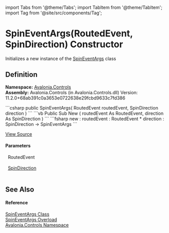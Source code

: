 import Tabs from '@theme/Tabs'; 
import TabItem from '@theme/TabItem'; 
import Tag from '@site/src/components/Tag'; 

# SpinEventArgs(RoutedEvent, SpinDirection) Constructor


Initializes a new instance of the <a href="T_Avalonia_Controls_SpinEventArgs">SpinEventArgs</a> class



## Definition
**Namespace:** <a href="N_Avalonia_Controls">Avalonia.Controls</a>  
**Assembly:** Avalonia.Controls (in Avalonia.Controls.dll) Version: 11.2.0+68ab391c0a3653e0722638e29fcbd9633c7fd386

<Tabs groupId="api-code-preview">
<TabItem value="csharp" label="C#">
```csharp
public SpinEventArgs(
	RoutedEvent routedEvent,
	SpinDirection direction
)
```
</TabItem>
<TabItem value="vb" label="VB">
```vb
Public Sub New ( 
	routedEvent As RoutedEvent,
	direction As SpinDirection
)
```
</TabItem>
<TabItem value="fsharp" label="F#">
```fsharp
new : 
        routedEvent : RoutedEvent * 
        direction : SpinDirection -> SpinEventArgs
```
</TabItem>
</Tabs>



<a href="https://github.com/AvaloniaUI/Avalonia/tree/master/srcAvalonia.Controls/Spinner.cs#L70" title="View the source code">View Source</a>



#### Parameters
<dl><dt>  RoutedEvent</dt><dd> </dd><dt>  <a href="T_Avalonia_Controls_SpinDirection">SpinDirection</a></dt><dd> </dd></dl>

## See Also


#### Reference
<a href="T_Avalonia_Controls_SpinEventArgs">SpinEventArgs Class</a>  
<a href="Overload_Avalonia_Controls_SpinEventArgs__ctor">SpinEventArgs Overload</a>  
<a href="N_Avalonia_Controls">Avalonia.Controls Namespace</a>  
